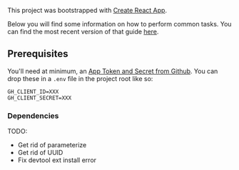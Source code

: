 This project was bootstrapped with [Create React App](https://github.com/facebookincubator/create-react-app).

Below you will find some information on how to perform common tasks. You can find the most recent version of that guide [here](https://github.com/facebookincubator/create-react-app/blob/master/packages/react-scripts/template/README.md).


## Prerequisites
You'll need at minimum, an [App Token and Secret from Github](https://developer.github.com/apps/building-oauth-apps/). You can drop these in a `.env` file in the project root like so:

```
GH_CLIENT_ID=XXX
GH_CLIENT_SECRET=XXX
```

### Dependencies


TODO:

- Get rid of parameterize
- Get rid of UUID
- Fix devtool ext install error
